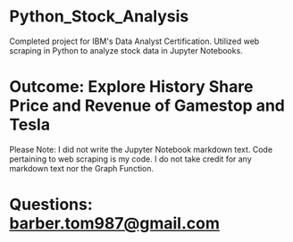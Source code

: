 # Python_Stock_Analysis
Completed project for IBM's Data Analyst Certification. Utilized web scraping in Python to analyze stock data in Jupyter Notebooks.

# Outcome: Explore History Share Price and Revenue of Gamestop and Tesla
Please Note: I did not write the Jupyter Notebook markdown text. Code pertaining to web scraping is my code. I do not take credit for any markdown text nor the Graph Function.
# Questions: barber.tom987@gmail.com
